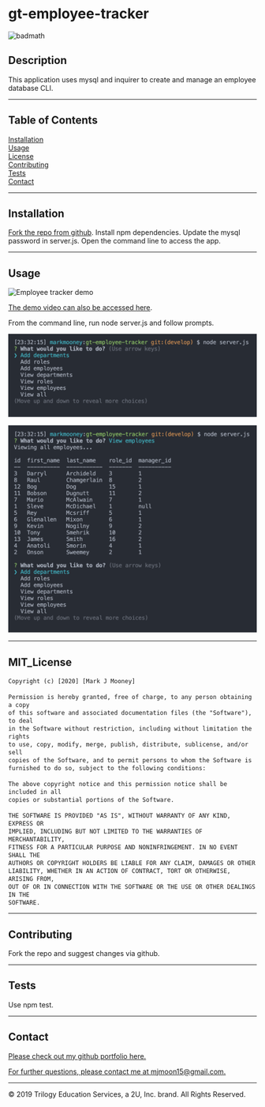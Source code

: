 # gt-employee-tracker
  
  ![badmath](https://img.shields.io/github/forks/mjmoon15/gt-employee-tracker?style=social)
  
  ## Description
  
  This application uses mysql and inquirer to create and manage an employee database CLI. 
  
  ---
  
  ## Table of Contents 

  [Installation](#installation)  
  [Usage](#usage)  
  [License](#MIT_license)  
  [Contributing](#contributing)  
  [Tests](#tests)  
  [Contact](#contact)
  
  ---

  ## Installation 

  
  [Fork the repo from github](https://github.com/mjmoon15/gt-employee-tracker). Install npm dependencies. Update the mysql password in server.js. Open the command line to access the app.
  
  ---

  ## Usage

  ![Employee tracker demo](Assets/finished-employee-tracker.gif "Employee tracker demo.")

  [The demo video can also be accessed here](https://drive.google.com/file/d/1p4WDe076_q7JzIE7_Uj7RT9uR7tifwpJ/view). 
  
  From the command line, run node server.js and follow prompts. 

  ![Employee tracker finished product](Assets/employee-tracker1.png "CLI start menu.")

  ![Employee tracker employee list view](Assets/employee-tracker2.png "CLI employee list.")

  ---

  ## MIT_License

    Copyright (c) [2020] [Mark J Mooney]

    Permission is hereby granted, free of charge, to any person obtaining a copy
    of this software and associated documentation files (the "Software"), to deal
    in the Software without restriction, including without limitation the rights
    to use, copy, modify, merge, publish, distribute, sublicense, and/or sell
    copies of the Software, and to permit persons to whom the Software is
    furnished to do so, subject to the following conditions:

    The above copyright notice and this permission notice shall be included in all
    copies or substantial portions of the Software.

    THE SOFTWARE IS PROVIDED "AS IS", WITHOUT WARRANTY OF ANY KIND, EXPRESS OR
    IMPLIED, INCLUDING BUT NOT LIMITED TO THE WARRANTIES OF MERCHANTABILITY,
    FITNESS FOR A PARTICULAR PURPOSE AND NONINFRINGEMENT. IN NO EVENT SHALL THE
    AUTHORS OR COPYRIGHT HOLDERS BE LIABLE FOR ANY CLAIM, DAMAGES OR OTHER
    LIABILITY, WHETHER IN AN ACTION OF CONTRACT, TORT OR OTHERWISE, ARISING FROM,
    OUT OF OR IN CONNECTION WITH THE SOFTWARE OR THE USE OR OTHER DEALINGS IN THE
    SOFTWARE.
  
  ---

  ## Contributing
  
  Fork the repo and suggest changes via github.
  
  ---

  ## Tests
  
  Use npm test.
  
  ---

  ## Contact

  [Please check out my github portfolio here.](https://github.com/mjmoon15)
  

  [For further questions, please contact me at mjmoon15@gmail.com.](mailto:mjmoon15@gmail.com) 
  
  ---
  © 2019 Trilogy Education Services, a 2U, Inc. brand. All Rights Reserved.

